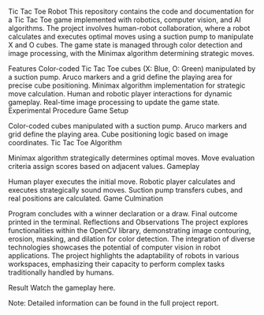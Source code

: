 Tic Tac Toe Robot
This repository contains the code and documentation for a Tic Tac Toe game implemented with robotics, computer vision, and AI algorithms. The project involves human-robot collaboration, where a robot calculates and executes optimal moves using a suction pump to manipulate X and O cubes. The game state is managed through color detection and image processing, with the Minimax algorithm determining strategic moves.

Features
Color-coded Tic Tac Toe cubes (X: Blue, O: Green) manipulated by a suction pump.
Aruco markers and a grid define the playing area for precise cube positioning.
Minimax algorithm implementation for strategic move calculation.
Human and robotic player interactions for dynamic gameplay.
Real-time image processing to update the game state.
Experimental Procedure
Game Setup

Color-coded cubes manipulated with a suction pump.
Aruco markers and grid define the playing area.
Cube positioning logic based on image coordinates.
Tic Tac Toe Algorithm

Minimax algorithm strategically determines optimal moves.
Move evaluation criteria assign scores based on adjacent values.
Gameplay

Human player executes the initial move.
Robotic player calculates and executes strategically sound moves.
Suction pump transfers cubes, and real positions are calculated.
Game Culmination

Program concludes with a winner declaration or a draw.
Final outcome printed in the terminal.
Reflections and Observations
The project explores functionalities within the OpenCV library, demonstrating image contouring, erosion, masking, and dilation for color detection. The integration of diverse technologies showcases the potential of computer vision in robot applications. The project highlights the adaptability of robots in various workspaces, emphasizing their capacity to perform complex tasks traditionally handled by humans.

Result
Watch the gameplay here.

Note: Detailed information can be found in the full project report.
